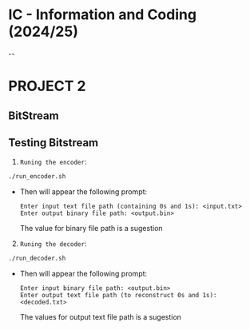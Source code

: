 # IC - Information and Coding (2024/25)

--
# PROJECT 2


## BitStream


## Testing Bitstream

1. `Runing the encoder`:
```bash
./run_encoder.sh
```
- Then will appear the following prompt:
    ```
    Enter input text file path (containing 0s and 1s): <input.txt>
    Enter output binary file path: <output.bin>
    ```
    The value for binary file path is a sugestion

2. `Runing the decoder`:
```bash
./run_decoder.sh
```
- Then will appear the following prompt:
    ```
    Enter input binary file path: <output.bin>
    Enter output text file path (to reconstruct 0s and 1s): <decoded.txt>
    ```
    The values for output text file path is a sugestion